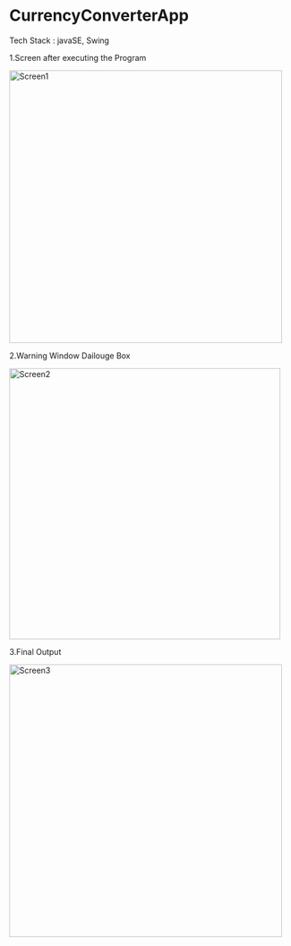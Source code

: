 # CurrencyConverterApp

Tech Stack : javaSE, Swing

1.Screen after executing the Program

<img width="487" alt="Screen1" src="https://user-images.githubusercontent.com/53010354/204537701-49599f78-eaa5-470d-a394-09b1b0ae0c0c.png">

2.Warning Window Dailouge Box

<img width="484" alt="Screen2" src="https://user-images.githubusercontent.com/53010354/204537830-28b5f7a1-3ba1-4b89-9a17-90a0cc081892.png">

3.Final Output

<img width="487" alt="Screen3" src="https://user-images.githubusercontent.com/53010354/204537868-131d720b-d320-4bb9-8625-2c881650698f.png">

